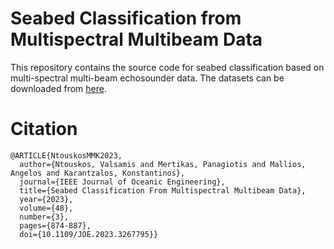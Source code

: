 # Seabed Classification from Multispectral Multibeam Data

This repository contains the source code for seabed classification based on multi-spectral multi-beam echosounder data. The datasets can be downloaded from [here](https://drive.google.com/file/d/1-P6RbF2AkbM7yZaEa5tjkoPUxHbePJTq/view?usp=sharing).

# Citation
```
@ARTICLE{NtouskosMMK2023,
  author={Ntouskos, Valsamis and Mertikas, Panagiotis and Mallios, Angelos and Karantzalos, Konstantinos},
  journal={IEEE Journal of Oceanic Engineering}, 
  title={Seabed Classification From Multispectral Multibeam Data}, 
  year={2023},
  volume={48},
  number={3},
  pages={874-887},
  doi={10.1109/JOE.2023.3267795}}
```
